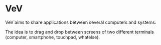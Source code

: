 VeV
===

VeV aims to share applications between several computers and systems.

The idea is to drag and drop between screens of two different terminals (computer, smartphone, touchpad, whatelse).

